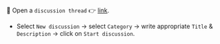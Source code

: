 📑 Open a `discussion thread` 👉 [link](https://github.com/buidltools/support/discussions).
* Select `New discussion` -> select `Category` -> write appropriate `Title` & `Description` -> click on `Start discussion`.
